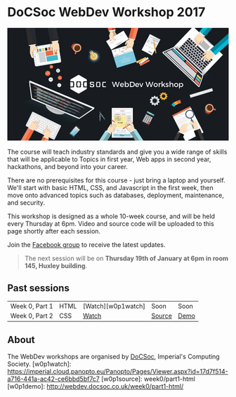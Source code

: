 # DoCSoc WebDev Workshop 2017

![alt text](banner.jpg)

The course will teach industry standards and give you a wide range of skills that will be applicable to Topics in first year, Web apps in second year, hackathons, and beyond into your career.

There are no prerequisites for this course - just bring a laptop and yourself. We'll start with basic HTML, CSS, and Javascript in the first week, then move onto advanced topics such as databases, deployment, maintenance, and security.

This workshop is designed as a whole 10-week course, and will be held every Thursday at 6pm. Video and source code will be uploaded to this page shortly after each session.

Join the [Facebook group](https://www.facebook.com/groups/1770637513199253/) to receive the latest updates.

> The next session will be on **Thursday 19th of January at 6pm in room 145, Huxley building**.

## Past sessions

||||||
|--------|------------|---------------------|-----------------------|-------------------|
| Week 0, Part 1 | HTML | [Watch][w0p1watch] | Soon | Soon |
| Week 0, Part 2 | CSS | [Watch][w0p2watch] | [Source][w0p2source] | [Demo][w0p2demo] |

## About
The WebDev workshops are organised by [DoCSoc](http://docsoc.co.uk), Imperial's Computing Society.
[w0p1watch]: https://imperial.cloud.panopto.eu/Panopto/Pages/Viewer.aspx?id=17d7f514-a716-441a-ac42-ce6bbd5bf7c7
[w0p1source]: week0/part1-html
[w0p1demo]: http://webdev.docsoc.co.uk/week0/part1-html/

[w0p2watch]: https://imperial.cloud.panopto.eu/Panopto/Pages/Viewer.aspx?id=17d7f514-a716-441a-ac42-ce6bbd5bf7c7
[w0p2source]: week0/part2-css
[w0p2demo]: http://webdev.docsoc.co.uk/week0/part2-css/